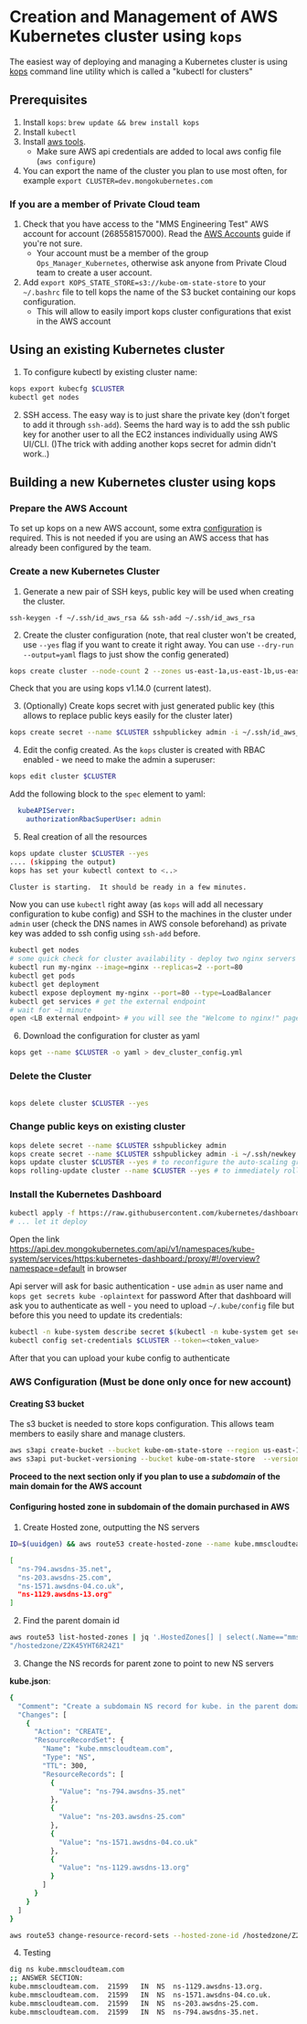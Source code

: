 # Creation and Management of AWS Kubernetes cluster using `kops`

The easiest way of deploying and managing a Kubernetes cluster is using [kops](https://github.com/kubernetes/kops/blob/master/docs/aws.md#setup-iam-user) command line utility which is called a "kubectl for clusters"

## Prerequisites
1. Install `kops`:  `brew update && brew install kops`
2. Install `kubectl`
3. Install [aws tools](https://docs.aws.amazon.com/cli/latest/userguide/installing.html).
   * Make sure AWS api credentials are added to local aws config file (`aws configure`)
4. You can export the name of the cluster you plan to use most often, for example `export CLUSTER=dev.mongokubernetes.com`

### If you are a member of Private Cloud team

1. Check that you have access to the "MMS Engineering Test" AWS account for account (268558157000). Read the [AWS Accounts](https://wiki.corp.mongodb.com/display/DEVOPSP/How-To%3A+Access+AWS+Accounts) guide if you're not sure.
   * Your account must be a member of the group `Ops_Manager_Kubernetes`, otherwise ask anyone from Private Cloud team to create a user account.
2. Add `export KOPS_STATE_STORE=s3://kube-om-state-store` to your `~/.bashrc` file to tell kops the name of the S3 bucket containing our kops configuration.
   * This will allow to easily import kops cluster configurations that exist in the AWS account

## Using an existing Kubernetes cluster

1. To configure kubectl by existing cluster name:
```bash
kops export kubecfg $CLUSTER
kubectl get nodes
```
2. SSH access. The easy way is to just share the private key (don't forget to add it through `ssh-add`). Seems the hard way is to add the ssh public key for another user to all the EC2 instances individually using AWS UI/CLI. ()The trick with adding another kops secret for admin didn't work..)


## Building a new Kubernetes cluster using kops

### Prepare the AWS Account

To set up kops on a new AWS account, some extra [configuration](#aws_configuration) is required. This is not needed if you are using an AWS access that has already been configured by the team.

### Create a new Kubernetes Cluster

1. Generate a new pair of SSH keys, public key will be used when creating the cluster.
```
ssh-keygen -f ~/.ssh/id_aws_rsa && ssh-add ~/.ssh/id_aws_rsa
```
2. Create the cluster configuration (note, that real cluster won't be created, use `--yes` flag if you want to create it right away. You can use `--dry-run --output=yaml` flags to just show the config generated)
```bash
kops create cluster --node-count 2 --zones us-east-1a,us-east-1b,us-east-1c --node-size t2.small --node-volume-size 16 --master-size=t2.small --master-volume-size 16  --kubernetes-version=v1.15.4 --ssh-public-key=~/.ssh/id_aws_rsa.pub --authorization RBAC $CLUSTER
```
Check that you are using kops v1.14.0 (current latest).
 
3. (Optionally) Create kops secret with just generated public key (this allows to replace public keys easily for the cluster later)
```bash
kops create secret --name $CLUSTER sshpublickey admin -i ~/.ssh/id_aws_rsa.pub
```
4. Edit the config created. As the `kops` cluster is created with RBAC enabled - we need to make the admin a superuser:
```bash
kops edit cluster $CLUSTER
```
Add the following block to the `spec` element to yaml:
```yaml
  kubeAPIServer:
    authorizationRbacSuperUser: admin
```
5. Real creation of all the resources
```bash
kops update cluster $CLUSTER --yes
.... (skipping the output)
kops has set your kubectl context to <..>

Cluster is starting.  It should be ready in a few minutes.
```
Now you can use `kubectl` right away (as `kops` will add all necessary configuration to kube config) and SSH to the machines in the cluster under `admin` user (check the DNS names in AWS console beforehand) as private key was added to ssh config using `ssh-add` before.
```bash
kubectl get nodes
# some quick check for cluster availability - deploy two nginx servers
kubectl run my-nginx --image=nginx --replicas=2 --port=80
kubectl get pods
kubectl get deployment
kubectl expose deployment my-nginx --port=80 --type=LoadBalancer
kubectl get services # get the external endpoint
# wait for ~1 minute
open <LB external endpoint> # you will see the "Welcome to nginx!" page
```
6. Download the configuration for cluster as yaml
```bash
kops get --name $CLUSTER -o yaml > dev_cluster_config.yml
```
### Delete the Cluster

```bash

kops delete cluster $CLUSTER --yes
```

### Change public keys on existing cluster

```bash
kops delete secret --name $CLUSTER sshpublickey admin
kops create secret --name $CLUSTER sshpublickey admin -i ~/.ssh/newkey.pub
kops update cluster $CLUSTER --yes # to reconfigure the auto-scaling groups
kops rolling-update cluster --name $CLUSTER --yes # to immediately roll all the machines so they have the new key (optional)
```

### Install the Kubernetes Dashboard

```bash
kubectl apply -f https://raw.githubusercontent.com/kubernetes/dashboard/master/src/deploy/recommended/kubernetes-dashboard.yaml
# ... let it deploy
```

Open the link https://api.dev.mongokubernetes.com/api/v1/namespaces/kube-system/services/https:kubernetes-dashboard:/proxy/#!/overview?namespace=default in browser

Api server will ask for basic authentication - use `admin` as user name and `kops get secrets kube -oplaintext` for password
After that dashboard will ask you to authenticate as well - you need to upload `~/.kube/config` file but before this you need to update its credentials:

```bash
kubectl -n kube-system describe secret $(kubectl -n kube-system get secret | grep kubernetes-dashboard-token | awk '{print $1}') # (copy the token value)
kubectl config set-credentials $CLUSTER --token=<token_value>
```

After that you can upload your kube config to authenticate

### <a name="aws_configuration"></a> AWS Configuration (Must be done only once for new account)
#### Creating S3 bucket
The s3 bucket is needed to store kops configuration. This allows team members to easily share and manage clusters.

```bash
aws s3api create-bucket --bucket kube-om-state-store --region us-east-1
aws s3api put-bucket-versioning --bucket kube-om-state-store  --versioning-configuration Status=Enabled
```

**Proceed to the next section only if you plan to use a _subdomain_ of the main domain for the AWS account**
   
#### Configuring hosted zone in subdomain of the domain purchased in AWS

1. Create Hosted zone, outputting the NS servers
```bash
ID=$(uuidgen) && aws route53 create-hosted-zone --name kube.mmscloudteam.com --caller-reference $ID --hosted-zone-config Comment="Hosted zone used for Kubernetes clusters. Owned by OpsManager team"|    jq .DelegationSet.NameServers

[
  "ns-794.awsdns-35.net",
  "ns-203.awsdns-25.com",
  "ns-1571.awsdns-04.co.uk",
  "ns-1129.awsdns-13.org"
]
```
2. Find the parent domain id

```bash
aws route53 list-hosted-zones | jq '.HostedZones[] | select(.Name=="mmscloudteam.com.") | .Id'
"/hostedzone/Z2K45YHT6R24Z1"
```

3. Change the NS records for parent zone to point to new NS servers

**kube.json**:

```bash
{
  "Comment": "Create a subdomain NS record for kube. in the parent domain mmscloudteam.com",
  "Changes": [
    {
      "Action": "CREATE",
      "ResourceRecordSet": {
        "Name": "kube.mmscloudteam.com",
        "Type": "NS",
        "TTL": 300,
        "ResourceRecords": [
          {
            "Value": "ns-794.awsdns-35.net"
          },
          {
            "Value": "ns-203.awsdns-25.com"
          },
          {
            "Value": "ns-1571.awsdns-04.co.uk"
          },
          {
            "Value": "ns-1129.awsdns-13.org"
          }
        ]
      }
    }
  ]
}
```

```bash
aws route53 change-resource-record-sets --hosted-zone-id /hostedzone/Z2K45YHT6R24Z1 --change-batch file://kube.json
```

4. Testing

```bash
dig ns kube.mmscloudteam.com
;; ANSWER SECTION:
kube.mmscloudteam.com.	21599	IN	NS	ns-1129.awsdns-13.org.
kube.mmscloudteam.com.	21599	IN	NS	ns-1571.awsdns-04.co.uk.
kube.mmscloudteam.com.	21599	IN	NS	ns-203.awsdns-25.com.
kube.mmscloudteam.com.	21599	IN	NS	ns-794.awsdns-35.net.
```

